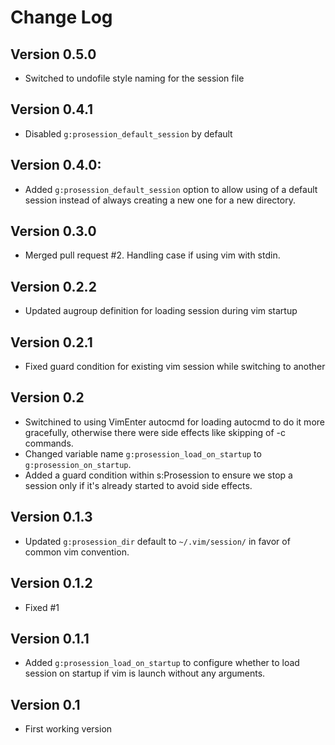 # Change Log

## Version 0.5.0
* Switched to undofile style naming for the session file

## Version 0.4.1
* Disabled `g:prosession_default_session` by default

## Version 0.4.0:
* Added `g:prosession_default_session` option to allow using of a default
  session instead of always creating a new one for a new directory.

## Version 0.3.0
* Merged pull request #2. Handling case if using vim with stdin.

## Version 0.2.2
* Updated augroup definition for loading session during vim startup

## Version 0.2.1
* Fixed guard condition for existing vim session while switching to another

## Version 0.2
* Switchined to using VimEnter autocmd for loading autocmd to do it more
  gracefully, otherwise there were side effects like skipping of -c commands.
* Changed variable name `g:prosession_load_on_startup` to
  `g:prosession_on_startup`.
* Added a guard condition within s:Prosession to ensure we stop a session only
  if it's already started to avoid side effects.

## Version 0.1.3
* Updated `g:prosession_dir` default to `~/.vim/session/` in favor of
  common vim convention.

## Version 0.1.2
* Fixed #1

## Version 0.1.1
* Added `g:prosession_load_on_startup` to configure whether
  to load session on startup if vim is launch without any
  arguments.

## Version 0.1
* First working version
